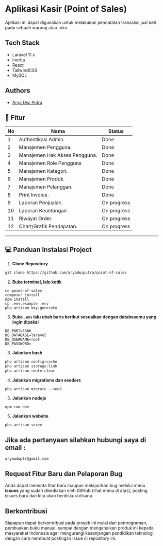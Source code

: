 # Aplikasi Kasir (Point of Sales) 
Aplikasi ini dapat digunakan untuk melakukan pencatatan transaksi jual beli pada sebuah warung atau toko.

## Tech Stack

- Laravel 11.x
- Inertia
- React
- TailwindCSS
- MySQL
## Authors

- [Arya Dwi Putra](https://www.github.com/aryadwiputra)


## 📌 Fitur

| No  | Nama |  Status                                                     |
|-----|------------------------------------------------------------|------|
|  1  | Authentikasi Admin.                            |Done|
|  2  | Manajemen Pengguna.                 |Done|
|  3  | Manajemen Hak Akses Pengguna.                      | Done|
|  4  | Manajemen Role Pengguna                          |Done|
|  5  | Manajemen Kategori.               |Done|
|  6  | Manajemen Produk.                                    |Done|
|  7  | Manajemen Pelanggan.     |Done|
|  8  | Print Invoice. |Done|
|  9  | Laporan Penjualan. |On progress|
|  10  | Laporan Keuntungan. |On progress|
|  11  | Riwayat Order. |On progress|
|  12  | Chart/Grafik Pendapatan. |On progress|

------------
## 💻 Panduan Instalasi Project

1. **Clone Repository**
```bash
git clone https://github.com/aryadwiputra/point-of-sales 
```
2. **Buka terminal, lalu ketik**
```
cd point-of-sales
composer install
npm install
cp .env.example .env
php artisan key:generate
```

3. **Buka ```.env``` lalu ubah baris berikut sesuaikan dengan databasemu yang ingin dipakai**
```
DB_PORT=3306
DB_DATABASE=laravel
DB_USERNAME=root
DB_PASSWORD=
```

3. **Jalankan bash**
```bash
php artisan config:cache
php artisan storage:link
php artisan route:clear
```

4. **Jalankan migrations dan seeders**
```
php artisan migrate --seed
```
5. **Jalankan nodejs**
```
npm run dev
```

5. **Jalankan website**
```bash
php artisan serve
```

## Jika ada pertanyaan silahkan hubungi saya di email :

```
aryaadwptr@gmail.com
```

## Request Fitur Baru dan Pelaporan Bug

Anda dapat meminta fitur baru maupun melaporkan bug melalui menu **issues** yang sudah disediakan oleh GitHub (lihat menu di atas), posting issues baru dan kita akan berdiskusi disana.

## Berkontribusi

Siapapun dapat berkontribusi pada proyek ini mulai dari pemrograman, pembuakan buku manual, sampai dengan mengenalkan produk ini kepada masyarakat Indonesia agar mengurangi kesenjangan pendidikan teknologi dengan cara membuat postingan issue di repository ini.
